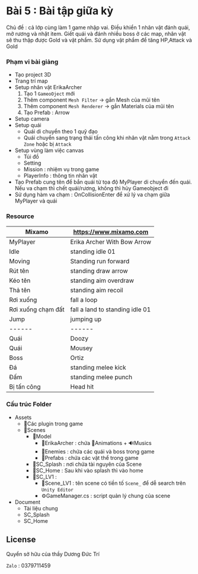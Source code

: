 # Bài 5 : Bài tập giữa kỳ
Chủ đề : cả lớp cùng làm 1 game nhập vai. Điều khiển 1 nhân vật đánh quái, mở rương và nhặt item. Giết quái và đánh nhiều boss ở các map, nhân vật sẽ thu thập được Gold và vật phẩm. Sử dụng vật phẩm để tăng HP,Attack và Gold

### Phạm vi bài giảng
- Tạo project 3D
- Trang trí map
- Setup nhân vật ErikaArcher
  1. Tạo 1 `GameoOject` mới
  2. Thêm component `Mesh Filter` → gắn Mesh của mũi tên
  3. Thêm component `Mesh Renderer` → gắn Materials của mũi tên
  4. Tạo Prefab : Arrow
- Setup camera
- Setup quái
  - Quái di chuyển theo 1 quỹ đạo
  - Quái chuyển sang trạng thái tấn công khi nhân vật nằm trong `Attack Zone` hoặc bị `Attack`
- Setup vùng làm việc canvas
  - Túi đồ
  - Setting
  - Mission : nhiệm vụ trong game
  - PlayerInfo : thông tin nhân vật
- Tạo Prefab cung tên để bắn quái từ tọa độ MyPlayer di chuyển đến quái. Nếu va chạm thì chết quái/rương, không thì hủy Gameobject đi
- Sử dụng hàm va chạm : OnCollisionEnter để xử lý va chạm giữa MyPlayer và quái

### Resource

| Mixamo | https://www.mixamo.com |
| ------ | ------ |
| MyPlayer | Erika Archer With Bow Arrow |
| Idle | standing idle 01 |
| Moving | Standing run forward |
| Rút tên | standing draw arrow |
| Kéo tên | standing aim overdraw |
| Thả tên | standing aim recoil |
| Rơi xuống | fall a loop |
| Rơi xuống chạm đất | fall a land to standing idle 01 |
| Jump | jumping up |
| ------ | ------ |
| Quái | Doozy |
| Quái | Mousey |
| Boss | Ortiz |
| Đá | standing melee kick |
| Đấm | standing melee punch |
| Bị tấn công | Head hit |

### Cấu trúc Folder
+ Assets
    + 📁Các plugin trong game
    + 📁Scenes
        + 📁Model
            + 📁ErikaArcher : chứa 📁Animations + 🔊Musics
            + 📁Enemies : chứa các quái và boss trong game
            + 📁Prefabs : chứa các vật thể trong game
        + 📁SC_Splash : nơi chứa tài nguyên của Scene 
        + 📁SC_Home : Sau khi vào splash thì vào home
        + 📁SC_LV1 :
            + 📄Scene_LV1 : tên scene có tiền tố `Scene_` để dễ search trên `Unity Editor`
            + ⚙️GameManager.cs : script quản lý chung của scene
+ Document
    * Tài liệu chung
    * SC_Splash
    * SC_Home




## License
Quyển sở hữu của thầy Dương Đức Trí

`Zalo` : 0379711459
